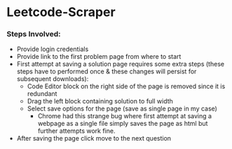 # Leetcode-Scraper


### Steps Involved:
- Provide login credentials
- Provide link to the first problem page from where to start
- First attempt at saving a solution page requires some extra steps (these steps have to performed once & these changes will persist for subsequent downloads):
     - Code Editor block on the right side of the page is removed since it is redundant
     - Drag the left block containing solution to full width
     - Select save options for the page (save as single page in my case)
          - Chrome had this strange bug where first attempt at saving a webpage as a single file simply saves the page as html but further attempts work fine.
- After saving the page click move to the next question

     
